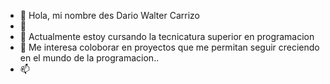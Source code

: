 - 👋 Hola, mi nombre des Dario Walter Carrizo
- 👀 
- 🌱 Actualmente estoy cursando la  tecnicatura superior  en programacion
- 💞️ Me interesa coloborar en proyectos que me permitan seguir creciendo en el mundo de la programacion..
- 📫 

<!---
dwc1970/dwc1970 is a ✨ special ✨ repository because its `README.md` (this file) appears on your GitHub profile.
You can click the Preview link to take a look at your changes.
--->
